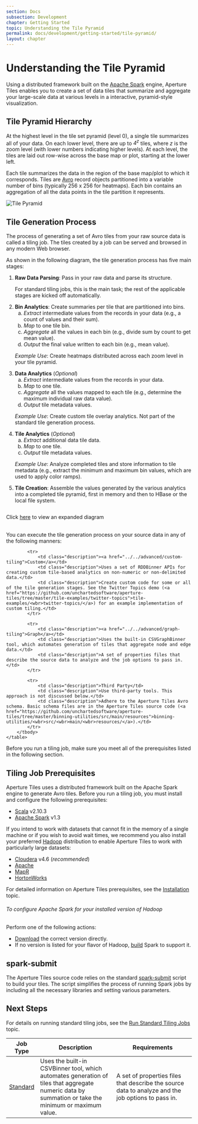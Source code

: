 ```yaml
---
section: Docs
subsection: Development
chapter: Getting Started
topic: Understanding the Tile Pyramid
permalink: docs/development/getting-started/tile-pyramid/
layout: chapter
---
```


Understanding the Tile Pyramid
==============================

Using a distributed framework built on the [Apache Spark](https://spark.apache.org/) engine, Aperture Tiles enables you to create a set of data tiles that summarize and aggregate your large-scale data at various levels in a interactive, pyramid-style visualization.

## <a name="pyramid-hierarchy"></a> Tile Pyramid Hierarchy ##

At the highest level in the tile set pyramid (level 0), a single tile summarizes all of your data. On each lower level, there are up to *4<sup>z</sup>* tiles, where *z* is the zoom level (with lower numbers indicating higher levels). At each level, the tiles are laid out row-wise across the base map or plot, starting at the lower left. 

Each tile summarizes the data in the region of the base map/plot to which it corresponds. Tiles are [Avro](http://avro.apache.org/) record objects partitioned into a variable number of bins (typically 256 x 256 for heatmaps). Each bin contains an aggregation of all the data points in the tile partition it represents.

<img src="../../../../img/tile-pyramid-hierarchy.png" class="screenshot" alt="Tile Pyramid" />

## <a name="tile-gen-process"></a> Tile Generation Process ##

The process of generating a set of Avro tiles from your raw source data is called a tiling job. The tiles created by a job can be served and browsed in any modern Web browser.

As shown in the following diagram, the tile generation process has five main stages:

1. **Raw Data Parsing**: Pass in your raw data and parse its structure. <p>For standard tiling jobs, this is the main task; the rest of the applicable stages are kicked off automatically.</p>
2. **Bin Analytics**: Create summaries per tile that are partitioned into bins.
	<ol type="a">
		<li><em>Extract</em> intermediate values from the records in your data (e.g., a count of values and their sum).</li>
		<li><em>Map</em> to one tile bin.</li>
		<li><em>Aggregate</em> all the values in each bin (e.g., divide sum by count to get mean value).</li>
		<li><em>Output</em> the final value written to each bin (e.g., mean value).</li>
	</ol>
	<p><em>Example Use</em>: Create heatmaps distributed across each zoom level in your tile pyramid.</p>
3. **Data Analytics** (*Optional*)
	<ol type="a">
		<li><em>Extract</em> intermediate values from the records in your data.</li>
		<li><em>Map</em> to one tile.</li>
		<li><em>Aggregate</em> all the values mapped to each tile (e.g., determine the maximum individual raw data value).</li>
		<li><em>Output</em> tile metadata values.</li>
	</ol>
	<p><em>Example Use</em>: Create custom tile overlay analytics. Not part of the standard tile generation process.</p>
4. **Tile Analytics** (*Optional*)
	<ol type="a">
		<li><em>Extract</em> additional data tile data.</li>
		<li><em>Map</em> to one tile.</li>
		<li><em>Output</em> tile metadata values.</li>
	</ol>
	<p><em>Example Use</em>: Analyze completed tiles and store information to tile metadata (e.g., extract the minimum and maximum bin values, which are used to apply color ramps).</p>
5. **Tile Creation**: Assemble the values generated by the various analytics into a completed tile pyramid, first in memory and then to HBase or the local file system.

<a href="diagram.html" class="screenshot"><img src="../../../../img/tile-gen-process-thumb.png" alt=""/></a>
<div class="git">Click <a href="https://raw.githubusercontent.com/unchartedsoftware/aperture-tiles/master/docs/src/img/tile-gen-process-lg.png">here</a> to view an expanded diagram</div>

<br>You can execute the tile generation process on your source data in any of the following manners:

<div class="props">
	<table class="summaryTable" width="100%">
		<thead>
			<tr>
				<th scope="col" width="15%">Job Type</th>
				<th scope="col" width="42%">Description</th>
				<th scope="col" width="43%">Requirements</th>
			</tr>
		</thead>
		<tbody>
			<tr>
				<td class="description"><a href="../../how-to/standard-tiling">Standard</a></td>
				<td class="description">Uses the built-in CSVBinner tool, which automates generation of tiles that aggregate numeric data by summation or take the minimum or maximum value.</td>
				<td class="description">A set of properties files that describe the source data to analyze and the job options to pass in.</td>
			</tr>

			<tr>
				<td class="description"><a href="../../advanced/custom-tiling">Custom</a></td>
				<td class="description">Uses a set of RDDBinner APIs for creating custom tile-based analytics on non-numeric or non-delimited data.</td>
				<td class="description">Create custom code for some or all of the tile generation stages. See the Twitter Topics demo (<a href="https://github.com/unchartedsoftware/aperture-tiles/tree/master/tile-examples/twitter-topics">tile-examples/<wbr>twitter-topics/</a>) for an example implementation of custom tiling.</td>
			</tr>

			<tr>
				<td class="description"><a href="../../advanced/graph-tiling">Graph</a></td>
				<td class="description">Uses the built-in CSVGraphBinner tool, which automates generation of tiles that aggregate node and edge data.</td>
				<td class="description">A set of properties files that describe the source data to analyze and the job options to pass in.</td>
			</tr>

			<tr>
				<td class="description">Third Party</td>
				<td class="description">Use third-party tools. This approach is not discussed below.</td>
				<td class="description">Adhere to the Aperture Tiles Avro schema. Basic schema files are in the Aperture Tiles source code (<a href="https://github.com/unchartedsoftware/aperture-tiles/tree/master/binning-utilities/src/main/resources">binning-utilities/<wbr>src/<wbr>main/<wbr>resources/</a>).</td>
			</tr>
		</tbody>
	</table>
</div>

Before you run a tiling job, make sure you meet all of the prerequisites listed in the following section.

## <a name="prerequisites"></a> Tiling Job Prerequisites ##

Aperture Tiles uses a distributed framework built on the Apache Spark engine to generate Avro tiles. Before you run a tiling job, you must install and configure the following prerequisites:

- [Scala](http://www.scala-lang.org/) v2.10.3
- [Apache Spark](http://spark.incubator.apache.org/) v1.3

If you intend to work with datasets that cannot fit in the memory of a single machine or if you wish to avoid wait times, we recommend you also install your preferred [Hadoop](http://hadoop.apache.org/) distribution to enable Aperture Tiles to work with particularly large datasets:

- [Cloudera](http://hadoop.apache.org/) v4.6 (*recommended*)
- [Apache](http://hadoop.apache.org/docs/r1.2.1/index.html)
- [MapR](http://www.mapr.com/products/apache-hadoop)
- [HortonWorks](http://hortonworks.com/)

For detailed information on Aperture Tiles prerequisites, see the [Installation](../../getting-started/installation/) topic.

<h6 class="procedure">To configure Apache Spark for your installed version of Hadoop</h6>

Perform one of the following actions:

- [Download](http://spark.apache.org/downloads.html) the correct version directly.
- If no version is listed for your flavor of Hadoop, [build](http://spark.apache.org/docs/latest/building-with-maven.html) Spark to support it.

## <a name="spark-submit"></a> spark-submit ##

The Aperture Tiles source code relies on the standard [spark-submit](http://spark.apache.org/docs/1.3.0/submitting-applications.html) script to build your tiles. The script simplifies the process of running Spark jobs by including all the necessary libraries and setting various parameters.

## Next Steps ##

For details on running standard tiling jobs, see the [Run Standard Tiling Jobs](../../how-to/standard-tiling) topic.